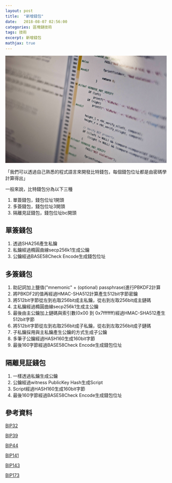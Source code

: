 ```yaml
---
layout: post
title:  "新增錢包"
date:   2018-08-07 02:56:00
categories: 區塊鏈技術
tags: 技術
excerpt: 新增錢包
mathjax: true
---
```


![/images/202010061339.jpg](/images/202010061339.jpg)

「我們可以透過自己熟悉的程式語言來開發比特錢包，每個錢包位址都是由密碼學計算得出」

一般來說，比特錢包分為以下三種
1. 單簽錢包，錢包位址1開頭
2. 多簽錢包，錢包位址3開頭
3. 隔離見証錢包，錢包位址bc開頭

## 單簽錢包
1. 透過SHA256產生私鑰
2. 私鑰經過橢圓曲線secp256k1生成公鑰
3. 公鑰經過BASE58Check Encode生成錢包位址

## 多簽錢包
1. 助記詞加上鹽值("mnemonic" + (optional) passphrase)進行PBKDF2計算
2. 將PBKDF2的值再經過HMAC-SHA512計算產生512bit字節密鑰
3. 將512bit字節從左到右取256bit成主私鑰，從右到左取256bit成主鏈碼
4. 主私鑰經過橢圓曲線secp256k1生成主公鑰
5. 最後由主公鑰加上鏈碼與索引數(0x00 到 0x7fffffff)經過HMAC-SHA512產生512bit字節
6. 將512bit字節從左到右取256bit成子私鑰，從右到左取256bit成子鏈碼
7. 子私鑰採用與主私鑰產生公鑰的方式生成子公鑰
8. 多筆子公鑰經過HASH160生成160bit字節
9. 最後160字節經過BASE58Check Encode生成錢包位址

## 隔離見証錢包
1. 一樣透過私鑰生成公鑰
2. 公鑰經過witness PublicKey Hash生成Script
3. Script經過HASH160生成160bit字節
4. 最後160字節經過BASE58Check Encode生成錢包位址

## 參考資料
[BIP32](https://github.com/bitcoin/bips/blob/master/bip-0032.mediawiki)

[BIP39](https://github.com/bitcoin/bips/blob/master/bip-0039.mediawiki)

[BIP44](https://github.com/bitcoin/bips/blob/master/bip-0044.mediawiki)

[BIP141](https://github.com/bitcoin/bips/blob/master/bip-0141.mediawiki)

[BIP143](https://github.com/bitcoin/bips/blob/master/bip-0143.mediawiki)

[BIP173](https://github.com/bitcoin/bips/blob/master/bip-0173.mediawiki)